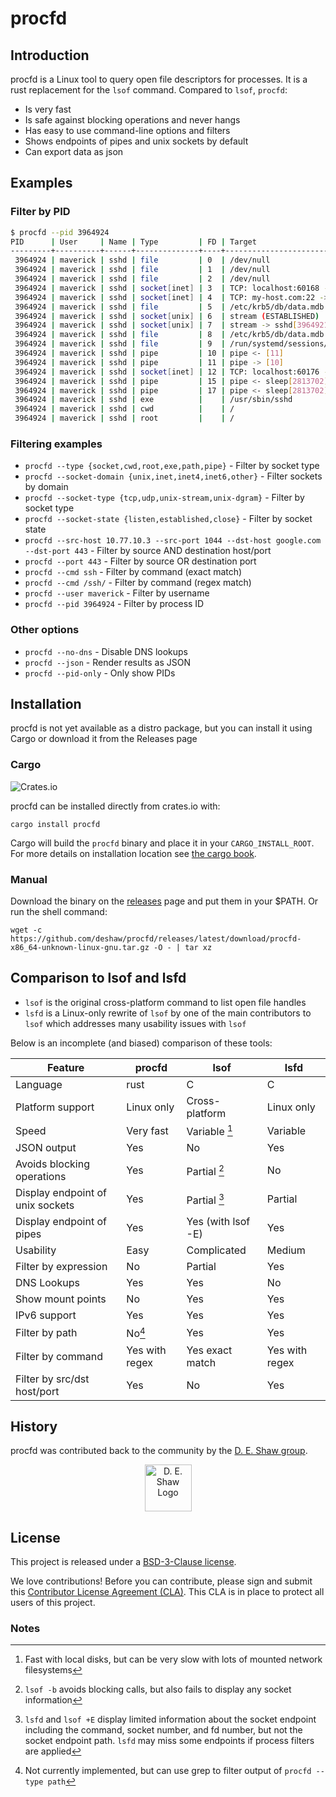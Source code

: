 # procfd

## Introduction
procfd is a Linux tool to query open file descriptors for processes. It is a rust replacement for the `lsof` command. Compared to `lsof`, `procfd`:

* Is very fast
* Is safe against blocking operations and never hangs
* Has easy to use command-line options and filters
* Shows endpoints of pipes and unix sockets by default
* Can export data as json

## Examples

### Filter by PID

```bash
$ procfd --pid 3964924
PID      | User     | Name | Type         | FD | Target
---------+----------+------+--------------+----+-------------------------------------------------------------------------
 3964924 | maverick | sshd | file         | 0  | /dev/null
 3964924 | maverick | sshd | file         | 1  | /dev/null
 3964924 | maverick | sshd | file         | 2  | /dev/null
 3964924 | maverick | sshd | socket[inet] | 3  | TCP: localhost:60168 -> localhost:39629 (ESTABLISHED)
 3964924 | maverick | sshd | socket[inet] | 4  | TCP: my-host.com:22 -> remote-host.com:63706 (ESTABLISHED)
 3964924 | maverick | sshd | file         | 5  | /etc/krb5/db/data.mdb
 3964924 | maverick | sshd | socket[unix] | 6  | stream (ESTABLISHED)
 3964924 | maverick | sshd | socket[unix] | 7  | stream -> sshd[3964921] (ESTABLISHED)
 3964924 | maverick | sshd | file         | 8  | /etc/krb5/db/data.mdb
 3964924 | maverick | sshd | file         | 9  | /run/systemd/sessions/157280.ref
 3964924 | maverick | sshd | pipe         | 10 | pipe <- [11]
 3964924 | maverick | sshd | pipe         | 11 | pipe -> [10]
 3964924 | maverick | sshd | socket[inet] | 12 | TCP: localhost:60176 -> localhost:39629 (ESTABLISHED)
 3964924 | maverick | sshd | pipe         | 15 | pipe <- sleep[2813702][1],bash[3964926][1]
 3964924 | maverick | sshd | pipe         | 17 | pipe <- sleep[2813702][2],bash[3964926][2]
 3964924 | maverick | sshd | exe          |    | /usr/sbin/sshd
 3964924 | maverick | sshd | cwd          |    | /
 3964924 | maverick | sshd | root         |    | /
```

### Filtering examples

* `procfd --type {socket,cwd,root,exe,path,pipe}` - Filter by socket type
* `procfd --socket-domain {unix,inet,inet4,inet6,other}` - Filter sockets by domain
* `procfd --socket-type {tcp,udp,unix-stream,unix-dgram}` - Filter by socket type
* `procfd --socket-state {listen,established,close}` - Filter by socket state
* `procfd --src-host 10.77.10.3 --src-port 1044 --dst-host google.com --dst-port 443` - Filter by source AND destination host/port
* `procfd --port 443` - Filter by source OR destination port
* `procfd --cmd ssh` - Filter by command (exact match)
* `procfd --cmd /ssh/` - Filter by command (regex match)
* `procfd --user maverick` - Filter by username
* `procfd --pid 3964924` - Filter by process ID

### Other options

* `procfd --no-dns` - Disable DNS lookups
* `procfd --json` - Render results as JSON
* `procfd --pid-only` - Only show PIDs

## Installation

procfd is not yet available as a distro package, but you can install it using Cargo or download it from the Releases page

### Cargo

![Crates.io](https://img.shields.io/crates/v/procfd?link=https%3A%2F%2Fcrates.io%2Fcrates%2Fprocfd)

procfd can be installed directly from crates.io with:
```
cargo install procfd
```
Cargo will build the `procfd` binary and place it in your `CARGO_INSTALL_ROOT`.
For more details on installation location see [the cargo
book](https://doc.rust-lang.org/cargo/commands/cargo-install.html#description).

### Manual

Download the binary on the [releases](https://github.com/deshaw/procfd/releases) page and put them in your $PATH. Or run the shell command:

```shell
wget -c https://github.com/deshaw/procfd/releases/latest/download/procfd-x86_64-unknown-linux-gnu.tar.gz -O - | tar xz
```

## Comparison to lsof and lsfd

* `lsof` is the original cross-platform command to list open file handles
* `lsfd` is a Linux-only rewrite of `lsof` by one of the main contributors to `lsof` which addresses many usability issues with `lsof`

Below is an incomplete (and biased) comparison of these tools:

| Feature                          | procfd         | lsof                   | lsfd           |
| -------------------------------- | -------------- | ---------------------- | -------------- |
| Language                         | rust           | C                      | C              |
| Platform support                 | Linux only     | Cross-platform         | Linux only     |
| Speed                            | Very fast      | Variable [^1]          | Variable       |
| JSON output                      | Yes            | No                     | Yes            |
| Avoids blocking operations       | Yes            | Partial [^2]           | No             |
| Display endpoint of unix sockets | Yes            | Partial [^3]           | Partial        |
| Display endpoint of pipes        | Yes            | Yes (with lsof -E)     | Yes            |
| Usability                        | Easy           | Complicated            | Medium         |
| Filter by expression             | No             | Partial                | Yes            |
| DNS Lookups                      | Yes            | Yes                    | No             |
| Show mount points                | No             | Yes                    | Yes            |
| IPv6 support                     | Yes            | Yes                    | Yes            |
| Filter by path                   | No[^4]         | Yes                    | Yes            |
| Filter by command                | Yes with regex | Yes exact match        | Yes with regex |
| Filter by src/dst host/port      | Yes            | No                     | Yes            |

## History

procfd was contributed back to the community by the [D. E. Shaw group](https://www.deshaw.com/).

<p align="center">
    <a href="https://www.deshaw.com">
       <img src="https://www.deshaw.com/assets/logos/blue_logo_417x125.png" alt="D. E. Shaw Logo" height="75" >
    </a>
</p>

## License

This project is released under a [BSD-3-Clause license](https://github.com/deshaw/procfd/blob/master/LICENSE.txt).

We love contributions! Before you can contribute, please sign and submit this [Contributor License Agreement (CLA)](https://www.deshaw.com/oss/cla).
This CLA is in place to protect all users of this project.

### Notes

[^1]: Fast with local disks, but can be very slow with lots of mounted network filesystems
[^2]: `lsof -b` avoids blocking calls, but also fails to display any socket information
[^3]: `lsfd` and `lsof +E` display limited information about the socket endpoint including the command, socket number, and fd number, but not the socket endpoint path. `lsfd` may miss some endpoints if process filters are applied
[^4]: Not currently implemented, but can use grep to filter output of `procfd --type path`
